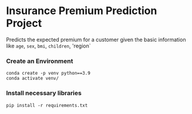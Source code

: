 # Insurance Premium Prediction Project

Predicts the expected premium for a customer given the basic information like `age`, `sex`, `bmi`, `children`, 'region`

### Create an Environment

```
conda create -p venv python==3.9
conda activate venv/
```

### Install necessary libraries

```
pip install -r requirements.txt
```
